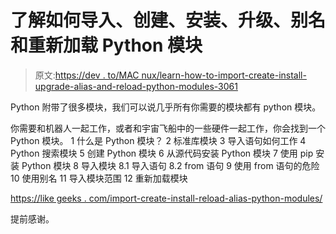 # 了解如何导入、创建、安装、升级、别名和重新加载 Python 模块

> 原文:[https://dev . to/MAC nux/learn-how-to-import-create-install-upgrade-alias-and-reload-python-modules-3061](https://dev.to/macnux/learn-how-to-import-create-install-upgrade-alias-and-reload-python-modules-3061)

Python 附带了很多模块，我们可以说几乎所有你需要的模块都有 python 模块。

你需要和机器人一起工作，或者和宇宙飞船中的一些硬件一起工作，你会找到一个 Python 模块。
1 什么是 Python 模块？
2 标准库模块
3 导入语句如何工作
4 Python 搜索模块
5 创建 Python 模块
6 从源代码安装 Python 模块
7 使用 pip 安装 Python 模块
8 导入模块
8.1 导入语句
8.2 from 语句
9 使用 from 语句的危险
10 使用别名
11 导入模块范围
12 重新加载模块

[https://like geeks . com/import-create-install-reload-alias-python-modules/](https://likegeeks.com/import-create-install-reload-alias-python-modules/)

提前感谢。